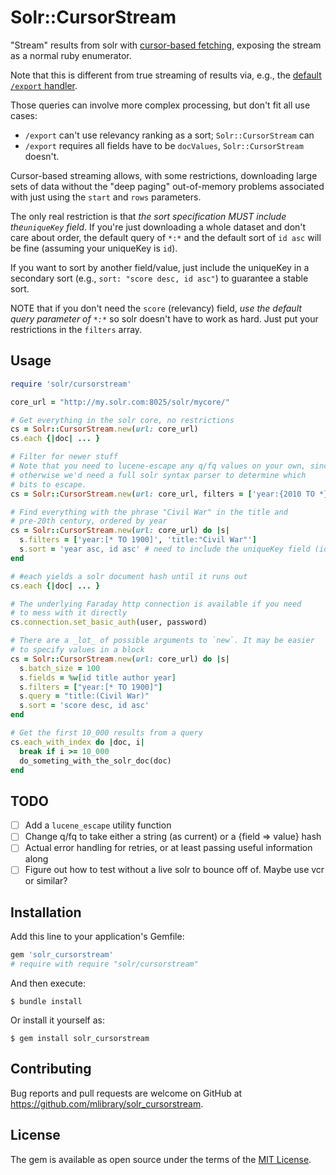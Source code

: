# Solr::CursorStream

"Stream" results from solr with 
[cursor-based fetching](https://solr.apache.org/guide/8_6/pagination-of-resultshtml#fetching-a-large-number-of-sorted-results-cursors), 
exposing the stream as a normal ruby enumerator. 

Note that this is different from true streaming of results via, e.g.,
the [default `/export` handler](https://solr.apache.org/guide/8_6/exporting-result-sets.html).

Those queries can involve more complex processing, but don't fit all use 
cases:
  * `/export` can't use relevancy ranking as a sort; `Solr::CursorStream` can 
  * `/export` requires all fields have to be `docValues`, 
    `Solr::CursorStream` doesn't.

Cursor-based streaming allows, with some restrictions, 
downloading large sets of data without the "deep paging" 
out-of-memory problems 
associated with just using the `start` and `rows` parameters. 

The only real restriction is that _the sort specification MUST 
include the`uniqueKey` field_. If you're just downloading a whole dataset and 
don't care about order, the default query of `*:*` and the default sort of `id asc`
will be fine (assuming your uniqueKey is `id`). 

If you want to sort by
another field/value, just include the uniqueKey in a secondary sort (e.g., 
`sort: "score desc, id asc"`) to guarantee a stable sort. 

NOTE that if you don't need the `score` (relevancy) field, 
_use the default query parameter of `*:*`_ so
solr doesn't have to work as hard. Just put your restrictions in the
`filters` array. 

## Usage

```ruby
require 'solr/cursorstream'

core_url = "http://my.solr.com:8025/solr/mycore/"

# Get everything in the solr core, no restrictions
cs = Solr::CursorStream.new(url: core_url)
cs.each {|doc| ... }

# Filter for newer stuff
# Note that you need to lucene-escape any q/fq values on your own, since
# otherwise we'd need a full solr syntax parser to determine which
# bits to escape.
cs = Solr::CursorStream.new(url: core_url, filters = ['year:{2010 TO *}'])

# Find everything with the phrase "Civil War" in the title and 
# pre-20th century, ordered by year
cs = Solr::CursorStream.new(url: core_url) do |s|
  s.filters = ['year:[* TO 1900]', 'title:"Civil War"']
  s.sort = 'year asc, id asc' # need to include the uniqueKey field (id)!  
end

# #each yields a solr document hash until it runs out 
cs.each {|doc| ... }

# The underlying Faraday http connection is available if you need
# to mess with it directly
cs.connection.set_basic_auth(user, password)

# There are a _lot_ of possible arguments to `new`. It may be easier
# to specify values in a block
cs = Solr::CursorStream.new(url: core_url) do |s|
  s.batch_size = 100
  s.fields = %w[id title author year]
  s.filters = ["year:[* TO 1900]"]
  s.query = "title:(Civil War)"
  s.sort = 'score desc, id asc'
end

# Get the first 10_000 results from a query
cs.each_with_index do |doc, i|
  break if i >= 10_000
  do_someting_with_the_solr_doc(doc)
end

```

## TODO

* [ ] Add a `lucene_escape` utility function
* [ ] Change q/fq to take either a string (as current) or a {field => value}
 hash
* [ ] Actual error handling for retries, or at least passing useful 
  information along
* [ ] Figure out how to test without a live solr to bounce off of. Maybe use 
vcr or similar?

## Installation

Add this line to your application's Gemfile:

```ruby
gem 'solr_cursorstream'
# require with require "solr/cursorstream"
```

And then execute:

    $ bundle install

Or install it yourself as:

    $ gem install solr_cursorstream



## Contributing

Bug reports and pull requests are welcome on GitHub at https://github.com/mlibrary/solr_cursorstream.

## License

The gem is available as open source under the terms of the [MIT License](https://opensource.org/licenses/MIT).
